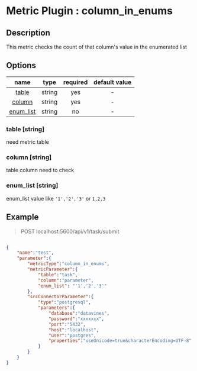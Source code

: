 # Metric Plugin : column_in_enums

## Description

This metric checks the count of that column's value in the enumerated list

## Options

|               name               |  type  |  required  | default value |
|:--------------------------------:|:------:|:----------:|:-------------:|
|      [table](#table-string)      | string |    yes     |       -       |
|     [column](#column-string)     | string |    yes     |       -       |
| [enum_list](#enum_list-string)   | string |     no     |       -       |
### table [string]
need metric table

### column [string]
table column need to check

### enum_list [string]
enum_list value like `'1','2','3'` or `1,2,3`

## Example

> POST localhost:5600/api/v1/task/submit
```json

{
    "name":"test",
    "parameter":{
        "metricType":"column_in_enums",
        "metricParameter":{
            "table":"task",
            "column":"parameter",
            "enum_list": "'1','2','3'"
        },
        "srcConnectorParameter":{
            "type":"postgresql",
            "parameters":{
                "database":"datavines",
                "password":"xxxxxxx",
                "port":"5432",
                "host":"localhost",
                "user":"postgres",
                "properties":"useUnicode=true&characterEncoding=UTF-8"
            }
        }
    }
}
```